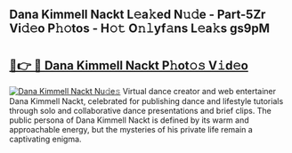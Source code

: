 ## Dana Kimmell Nackt L𝚎a𝚔ed N𝚞𝚍e - Part-5Zr Vi𝚍𝚎o P𝚑𝚘tos - H𝚘𝚝 O𝚗𝚕yf𝚊ns L𝚎a𝚔s gs9pM

# <h2><a href="http://kf0xf4.oniu.top/?m=Dana+Kimmell+Nackt">🔗👉 🔴 Dana Kimmell Nackt P𝚑ot𝚘𝚜 V𝚒d𝚎o</a></h2>

[![Dana Kimmell Nackt Nu𝚍e𝚜](https://i.imgur.com/0qMVB7G.gif)](http://kf0xf4.oniu.top/?m=Dana+Kimmell+Nackt)
Virtual dance creator and web entertainer Dana Kimmell Nackt, celebrated for publishing dance and lifestyle tutorials through solo and collaborative dance presentations and brief clips. The public persona of Dana Kimmell Nackt is defined by its warm and approachable energy, but the mysteries of his private life remain a captivating enigma.  
